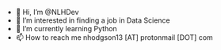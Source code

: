 - 👋 Hi, I’m @NLHDev
- 👀 I’m interested in finding a job in Data Science
- 🌱 I’m currently learning Python
- 📫 How to reach me nhodgson13 [AT] protonmail [DOT] com

<!---
NLHDev/NLHDev is a ✨ special ✨ repository because its `README.md` (this file) appears on your GitHub profile.
You can click the Preview link to take a look at your changes.
--->
